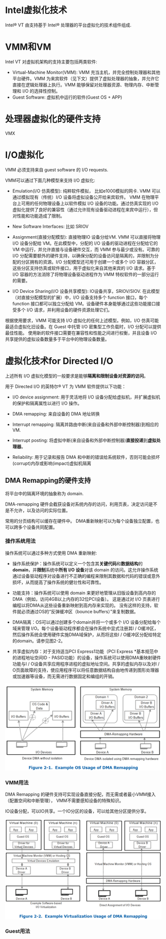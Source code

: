 

# Intel虚拟化技术

Intel® VT 由支持基于 Intel® 处理器的平台虚拟化的技术组件组成.

# VMM和VM

Intel VT 对虚拟机架构的支持主要包括两类软件:

* Virtual-Machine Monitor(VMM): VMM 充当主机，并完全控制处理器和其他平台硬件。VMM 为来宾软件（见下文）提供了虚拟处理器的抽象，并允许它直接在逻辑处理器上执行。VMM 能够保留对处理器资源、物理内存、中断管理和 I/O 的选择性控制。
* Guest Software: 虚拟机中运行的软件(Guest OS + APP)

# 处理器虚拟化的硬件支持

VMX

# I/O虚拟化

VMM 必须支持来自 guest software 的 I/O requests.

VMM可以通过下面几种模型来支持 I/O 虚拟化:

* Emulation(I/O 仿真模型): 纯粹软件模拟， 比如e1000模拟的网卡. VMM 可以通过模拟现有（传统）I/O 设备将虚拟设备公开给来​​宾软件。 VMM 在物理平台上可用的任何物理设备上以软件模拟 I/O 设备的功能。通过仿真实现的 I/O 虚拟化提供了良好的兼容性（通过允许现有设备驱动进程在来宾中运行），但对性能和功能造成了限制。

* New Software Interfaces:  比如 SRIOV

* Assignment(直接分配模型): 直接物理IO 设备分给VM. VMM 可以直接将物理 I/O 设备分配给 VM。在此模型中，分配的 I/O 设备的驱动进程在分配给它的 VM 中运行，并允许直接与设备硬件交互，而 VMM 参与最少或没有。可靠的 I/O 分配需要额外的硬件支持，以确保分配的设备访问是隔离的，并限制为分配的分区拥有的资源。I/O 分配模型还可用于创建一个或多个 I/O 容器分区，这些分区支持仿真或软件接口，用于虚拟化来自其他来宾的 I/O 请求。基于 I/O 容器的方法消除了将物理设备驱动进程作为 VMM 特权软件的一部分运行的需要。

* I/O Device Sharing(I/O 设备共享模型): IO设备共享，SRIOV/SIOV. 在此模型（对直接分配模型的扩展）中，I/O 设备支持多个 function 接口，每个 function 接口都可以独立分配给 VM。设备硬件本身能够通过这些功能接口接受多个 I/O 请求，并利用设备的硬件资源处理它们。

根据使用要求，VMM 可能支持 I/O 虚拟化的任何上述模型。例如，I/O 仿真可能最适合虚拟化旧设备。在 Guest 中托管 I/O 密集型工作负载时，I/O 分配可以提供最佳性能。 使用新的软件接口需要在兼容性和性能之间进行权衡，并且设备 I/O 共享提供的虚拟设备数量多于平台中的物理设备数量。

# 虚拟化技术for Directed I/O

上述所有 I/O 虚拟化模型的一般要求是能够**隔离和限制设备对资源的访问**。

用于 Directed I/O 的英特尔® VT 为 VMM 软件提供以下功能：

* I/O device assignment: 用于灵活地将 I/O 设备分配给虚拟机，并扩展虚拟机的保护和隔离属性以进行 I/O 操作。

* DMA remapping: 来自设备的 DMA 地址转换

* Interrupt remapping: 隔离并路由中断(来自设备和外部中断控制器)到相应的 VM.

* Interrupt posting: 将虚拟中断(来自设备和外部中断控制器)**直接投递**到**虚拟处理器**。

* Reliability: 用于记录和报告 DMA 和中断的错误给系统软件，否则可能会损坏(corrupt)内存或影响(impact)虚拟机隔离

## DMA Remapping的硬件支持

将平台中的隔离环境的抽象称为 domain.

DMA-remapping 硬件会截获设备对系统内存的访问，利用页表，决定访问是不是不允许，以及访问的实际位置。

常用的分页结构可以缓存在硬件中。 DMA重新映射可以为每个设备独立配置，也可以跨多个设备共同配置。

### 操作系统用法

操作系统可以通过多种方式使用 DMA 重新映射:

* 操作系统保护：操作系统可以定义一个包含其**关键代码**和**数据结构**的 **domain**，并**限制**系统中**所有 I/O 设备**对该 domain 的访问。这允许操作系统通过设备驱动程序对设备进行不正确的编程来限制其数据和代码的错误或意外损坏，从而提高了操作系统的健壮性和可靠性。

* 功能支持：操作系统可以使用 domain 来更好地管理从旧版设备到高内存的DMA（例如，访问4GB以上内存的32位PCI设备）。 这是通过对 I/O 页表进行编程以将DMA从这些设备重新映射到高内存来实现的。 没有这样的支持，软件就必须通过OS的“反弹缓冲区（bounce buffers）”来复制数据。

* DMA隔离：OS可以通过创建多个domain并将一个或多个 I/O 设备分配给每个域来管理 I/O。每个设备驱动程序都会在操作系统中显式注册其I / O缓冲区，然后操作系统会使用硬件实施DMA域保护，从而将这些I / O缓冲区分配给特定的domain。请参见图2-2。

* 共享虚拟内存：对于支持适当PCI Express1功能（PCI Express *基本规范中的进程地址空间ID - PASID功能）的设备，操作系统可以使用DMA重映射硬件​​功能与I / O设备共享应用程序进程的虚拟地址空间。共享的虚拟内存以及对I / O页面故障的支持，使应用程序可以将任意数据结构自由地传递到图形处理器或加速器等设备，而无需进行数据固定和编组的开销。

![2022-11-07-09-32-01.png](./images/2022-11-07-09-32-01.png)

### VMM用法

DMA Remapping 的硬件支持可实现设备直接分配，而无需或者最小VMM接入（配置空间和中断管理）， VMM不需要感知设备的特殊知识。

IO设备分配，可以IO共享。一个IO分区的设备，可以给其他分区提供分享。

![2022-11-07-11-52-06.png](./images/2022-11-07-11-52-06.png)


### Guest用法

